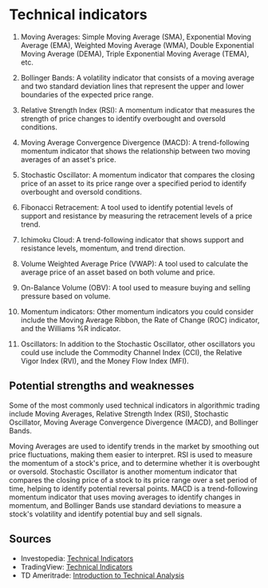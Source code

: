 # Technical indicators

1. Moving Averages: Simple Moving Average (SMA), Exponential Moving Average (EMA), Weighted Moving Average (WMA), Double Exponential Moving Average (DEMA), Triple Exponential Moving Average (TEMA), etc.

2. Bollinger Bands: A volatility indicator that consists of a moving average and two standard deviation lines that represent the upper and lower boundaries of the expected price range.

3. Relative Strength Index (RSI): A momentum indicator that measures the strength of price changes to identify overbought and oversold conditions.

4. Moving Average Convergence Divergence (MACD): A trend-following momentum indicator that shows the relationship between two moving averages of an asset's price.

5. Stochastic Oscillator: A momentum indicator that compares the closing price of an asset to its price range over a specified period to identify overbought and oversold conditions.

6. Fibonacci Retracement: A tool used to identify potential levels of support and resistance by measuring the retracement levels of a price trend.

7. Ichimoku Cloud: A trend-following indicator that shows support and resistance levels, momentum, and trend direction.

8. Volume Weighted Average Price (VWAP): A tool used to calculate the average price of an asset based on both volume and price.

9. On-Balance Volume (OBV): A tool used to measure buying and selling pressure based on volume.

10. Momentum indicators: Other momentum indicators you could consider include the Moving Average Ribbon, the Rate of Change (ROC) indicator, and the Williams %R indicator.

11. Oscillators: In addition to the Stochastic Oscillator, other oscillators you could use include the Commodity Channel Index (CCI), the Relative Vigor Index (RVI), and the Money Flow Index (MFI).

## Potential strengths and weaknesses

Some of the most commonly used technical indicators in algorithmic trading include Moving Averages, Relative Strength Index (RSI), Stochastic Oscillator, Moving Average Convergence Divergence (MACD), and Bollinger Bands.

Moving Averages are used to identify trends in the market by smoothing out price fluctuations, making them easier to interpret. RSI is used to measure the momentum of a stock's price, and to determine whether it is overbought or oversold. Stochastic Oscillator is another momentum indicator that compares the closing price of a stock to its price range over a set period of time, helping to identify potential reversal points. MACD is a trend-following momentum indicator that uses moving averages to identify changes in momentum, and Bollinger Bands use standard deviations to measure a stock's volatility and identify potential buy and sell signals.

## Sources

- Investopedia: [Technical Indicators](https://www.investopedia.com/terms/t/technicalindicator.asp)
- TradingView: [Technical Indicators](https://www.tradingview.com/ideas/technical-indicators/)
- TD Ameritrade: [Introduction to Technical Analysis](https://www.tdameritrade.com/education/technical-analysis.page)